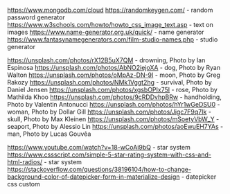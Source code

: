 https://www.mongodb.com/cloud
https://randomkeygen.com/ - random password generator
https://www.w3schools.com/howto/howto_css_image_text.asp - text on images
https://www.name-generator.org.uk/quick/ - name generator
https://www.fantasynamegenerators.com/film-studio-names.php - studio generator

https://unsplash.com/photos/rX12B5uX7QM - drowning, Photo by Ian Espinosa
https://unsplash.com/photos/AbNO2iejoXA - dog, Photo by Ryan Walton
https://unsplash.com/photos/oMpAz-DN-9I - moon, Photo by Greg Rakozy
https://unsplash.com/photos/NMk1Vggt2hg - survival, Photo by Daniel Jensen
https://unsplash.com/photos/xgsbOPIx75I - rose, Photo by Mathilda Khoo
https://unsplash.com/photos/9cRDDvhpBRw - handholding, Photo by Valentin Antonucci 
https://unsplash.com/photos/hYr1wGeDSU0 - woman, Photo by Dollar Gill
https://unsplash.com/photos/Jigc7F9q7Ik - skull, Photo by Max Kleinen
https://unsplash.com/photos/mSoetyVbW_Y - seaport, Photo by Alessio Lin 
https://unsplash.com/photos/aoEwuEH7YAs - man, Photo by Lucas Gouvêa


https://www.youtube.com/watch?v=18-wCoAi9bQ - star system
https://www.cssscript.com/simple-5-star-rating-system-with-css-and-html-radios/ - star system
https://stackoverflow.com/questions/38196104/how-to-change-background-color-of-datepicker-form-in-materialize-design - datepicker css custom
